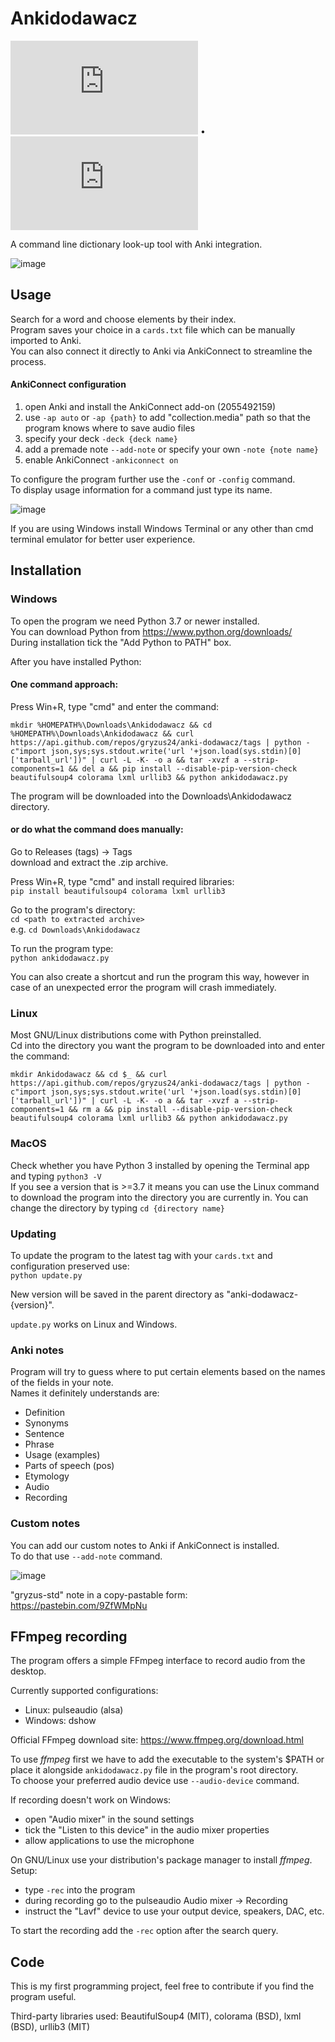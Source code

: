 # Ankidodawacz

![Polish](https://github.com/gryzus24/anki-dodawacz/blob/main/README.pl.md) • ![English](https://github.com/gryzus24/anki-dodawacz/blob/main/README.md)

A command line dictionary look-up tool with Anki integration.<br>

![image](https://user-images.githubusercontent.com/82805891/147771954-d4eda99e-0265-46ca-8ad3-564669368845.png)

## Usage

Search for a word and choose elements by their index.<br>
Program saves your choice in a `cards.txt` file which can be manually imported to Anki.<br>
You can also connect it directly to Anki via AnkiConnect to streamline the process.

#### AnkiConnect configuration

1. open Anki and install the AnkiConnect add-on (2055492159)
2. use `-ap auto` or `-ap {path}` to add "collection.media" path so that the program knows where to save audio files
3. specify your deck `-deck {deck name}`
4. add a premade note `--add-note` or specify your own `-note {note name}`
5. enable AnkiConnect `-ankiconnect on`

To configure the program further use the `-conf` or `-config` command.<br>
To display usage information for a command just type its name.

![image](https://user-images.githubusercontent.com/82805891/147773917-6d070933-9e4c-4744-b7f0-9e4c9271bc07.png)

If you are using Windows install Windows Terminal or any other than cmd terminal emulator for better user experience.

## Installation

### Windows

To open the program we need Python 3.7 or newer installed.<br>
You can download Python from https://www.python.org/downloads/<br>
During installation tick the "Add Python to PATH" box.

After you have installed Python:<br>

#### One command approach:
Press Win+R, type "cmd" and enter the command:<br>
```
mkdir %HOMEPATH%\Downloads\Ankidodawacz && cd %HOMEPATH%\Downloads\Ankidodawacz && curl https://api.github.com/repos/gryzus24/anki-dodawacz/tags | python -c"import json,sys;sys.stdout.write('url '+json.load(sys.stdin)[0]['tarball_url'])" | curl -L -K- -o a && tar -xvzf a --strip-components=1 && del a && pip install --disable-pip-version-check beautifulsoup4 colorama lxml urllib3 && python ankidodawacz.py
```
The program will be downloaded into the Downloads\Ankidodawacz directory.

#### or do what the command does manually:
Go to Releases (tags) -> Tags<br>
download and extract the .zip archive.

Press Win+R, type "cmd" and install required libraries:<br>
`pip install beautifulsoup4 colorama lxml urllib3`

Go to the program's directory:<br>
`cd <path to extracted archive>`<br>
e.g. `cd Downloads\Ankidodawacz`

To run the program type:<br>
`python ankidodawacz.py`<br>

You can also create a shortcut and run the program this way, however in case of an unexpected error the program will crash immediately.

### Linux

Most GNU/Linux distributions come with Python preinstalled.<br>
Cd into the directory you want the program to be downloaded into and enter the command:<br>
```
mkdir Ankidodawacz && cd $_ && curl https://api.github.com/repos/gryzus24/anki-dodawacz/tags | python -c"import json,sys;sys.stdout.write('url '+json.load(sys.stdin)[0]['tarball_url'])" | curl -L -K- -o a && tar -xvzf a --strip-components=1 && rm a && pip install --disable-pip-version-check beautifulsoup4 colorama lxml urllib3 && python ankidodawacz.py
```

### MacOS

Check whether you have Python 3 installed by opening the Terminal app and typing `python3 -V`<br>
If you see a version that is >=3.7 it means you can use the Linux command to download the program into the directory you are currently in. You can change the directory by typing `cd {directory name}`

### Updating
To update the program to the latest tag with your `cards.txt` and configuration preserved use:<br>
`python update.py`

New version will be saved in the parent directory as "anki-dodawacz-{version}".

`update.py` works on Linux and Windows.

### Anki notes

Program will try to guess where to put certain elements based on the names of the fields in your note.<br>
Names it definitely understands are:

- Definition
- Synonyms
- Sentence
- Phrase
- Usage (examples)
- Parts of speech (pos)
- Etymology
- Audio
- Recording

### Custom notes

You can add our custom notes to Anki if AnkiConnect is installed.<br>
To do that use `--add-note` command.

![image](https://user-images.githubusercontent.com/82805891/147774842-0f5d9e7e-2fca-4a0c-8f8e-ce4c6294a0b5.png)

"gryzus-std" note in a copy-pastable form: https://pastebin.com/9ZfWMpNu

## FFmpeg recording

The program offers a simple FFmpeg interface to record audio from the desktop.

Currently supported configurations:
- Linux:    pulseaudio (alsa)
- Windows:  dshow

Official FFmpeg download site: https://www.ffmpeg.org/download.html

To use _ffmpeg_ first we have to add the executable to the system's $PATH or place it alongside `ankidodawacz.py` file in the program's root directory.<br>
To choose your preferred audio device use `--audio-device` command.

If recording doesn't work on Windows:
- open "Audio mixer" in the sound settings
- tick the "Listen to this device" in the audio mixer properties
- allow applications to use the microphone

On GNU/Linux use your distribution's package manager to install _ffmpeg_.<br>
Setup:
- type `-rec` into the program
- during recording go to the pulseaudio Audio mixer -> Recording
- instruct the "Lavf" device to use your output device, speakers, DAC, etc.

To start the recording add the `-rec` option after the search query.

## Code

This is my first programming project, feel free to contribute if you find the program useful.

Third-party libraries used: BeautifulSoup4 (MIT), colorama (BSD), lxml (BSD), urllib3 (MIT)
